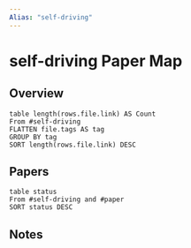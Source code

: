 ```yaml
---
Alias: "self-driving"
---
```


# self-driving Paper Map

## Overview

```dataview
table length(rows.file.link) AS Count
From #self-driving
FLATTEN file.tags AS tag
GROUP BY tag
SORT length(rows.file.link) DESC
```

## Papers

```dataview
table status
From #self-driving and #paper
SORT status DESC
```

## Notes
